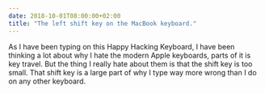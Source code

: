 ```yaml
---
date: 2018-10-01T08:00:00+02:00
title: "The left shift key on the MacBook keyboard."
---
```


As I have been typing on this Happy Hacking Keyboard, I have been thinking a lot about why I hate the modern Apple keyboards, parts of it is key travel. But the thing I really hate about them is that the shift key is too small. That shift key is a large part of why I type way more wrong than I do on any other keyboard. 
